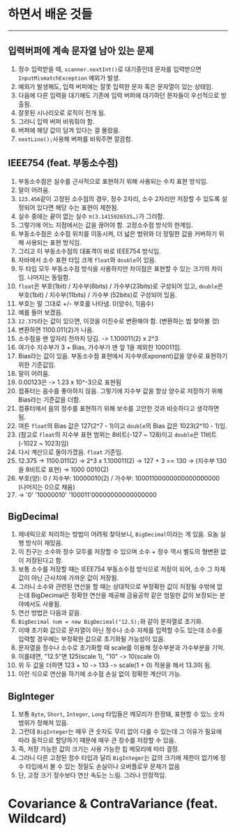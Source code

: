 # 하면서 배운 것들

---

## 입력버퍼에 계속 문자열 남아 있는 문제

1. 정수 입력받을 때, `scanner.nextInt()`로 대기중인데 문자를 입력받으면 `InputMismatchException` 예외가 발생.
2. 예외가 발생해도, 입력 버퍼에는 잘못 입력한 문자 혹은 문자열이 있는 상태임.
3. 다음에 다른 입력을 대기해도 기존에 입력 버퍼에 대기하던 문자들이 우선적으로 방출됨.
4. 잘못된 시나리오로 로직이 전개 됨.
5. 그러니 입력 버퍼 비워줘야 함.
6. 버퍼에 해당 값이 담겨 있다는 걸 몰랐음.
7. `nextLine();`사용해 버퍼를 비워주면 깔끔함.

## IEEE754 (feat. 부동소수점)

1. 부동소수점은 실수를 근사적으로 표현하기 위해 사용되는 수치 표현 방식임.
2. 말이 어려움.
3. `123.456`같이 고정된 소수점의 경우, 정수 2자리, 소수 2자리만 저장할 수 있도록 설정되어 있다면 해당 수는 표현이 제한됨.
4. 실수 중에는 끝이 없는 실수 `π(3.1415926535…)`가 그러함.
5. 그렇기에 어느 지점에서는 값을 끊어야 함. 고정소수점 방식의 한계임.
6. 부동소수점은 소수점 위치를 이동시켜, 더 넓은 범위와 더 정밀한 값을 커버하기 위해 사용되는 표현 방식임.
7. 그리고 이 부동소수점의 대표격이 바로 IEEE754 방식임.
8. 자바에서 소수 표현 타입 크게 `float`와 `double`이 있음.
9. 두 타입 모두 부동소수점 방식을 사용하지만 차이점은 표현할 수 있는 크기의 차이임. 나머지는 동일함.
10. `float`은 부호(1bit) / 지수부(8bits) / 가수부(23bits)로 구성되어 있고, `double`은 부호(1bit) / 지수부(11bits) / 가수부 (52bits)로 구성되어 있음.
11. 부호는 말 그대로 +/- 부호를 나타냄. 0(양수), 1(음수)
12. 예를 들어 보겠음.
13. `12.375`라는 값이 있으면, 이것을 이진수로 변환해야 함. (변환하는 법 찾아볼 것)
14. 변환하면 1100.011(2)가 나옴.
15. 소수점을 맨 앞자리 전까지 당김. -> 1.100011(2) x 2^3
16. 여기수 지수부가 3 + Bias, 가수부가 맨 앞 1을 제외한 100011임.
17. Bias라는 값이 있음. 부동소수점 표현에서 지수부(Exponent)값을 양수로 표현하기 위한 기준값임.
18. 말이 어려움.
19. 0.00123은 -> 1.23 x 10^-3으로 표현됨
20. 컴퓨터는 음수를 좋아하지 않음. 그렇기에 지수부 값을 항상 양수로 저장하기 위해 Bias라는 기준값을 더함.
21. 컴퓨터에서 음의 정수를 표현하기 위해 보수를 고안한 것과 비슷하다고 생각하면 됨.
22. 여튼 `float`의 Bias 값은 127(2^7 - 1)이고 `double`의 Bias 값은 1023(2^10 - 1)임.
23. (참고로 `float`의 지수부 표현 범위는 8비트(-127 ~ 128)이고 `double`은 11비트(-1022 ~ 1023)임)
24. 다시 계산으로 돌아가겠음. `float` 기준임.
25. 12.375 -> 1100.011(2) -> 2^3 x 1.100011(2) -> 127 + 3 == 130 -> (지수부 130을 8비트로 표현) -> 1000 0010(2)
26. 부호(양): 0 / 지수부: 10000010(2) / 가수부: 10001100000000000000000 (나머지는 0으로 채움)
27. -> '0' '10000010' '100011'00000000000000000

## BigDecimal

1. 제네릭으로 처리하는 방법이 어려워 찾아보니, `BigDecimal`이라는 게 있음. 요놈 실행 방식이 재밌음.
2. 이 친구는 소수와 정수 모두를 저장할 수 있으며 소수 + 정수 역시 별도의 형변환 없이 저장된다고 함.
3. 보통 소수를 저장할 때는 IEEE754 부동소수점 방식으로 저장이 되어, 소수 그 자체 값이 아닌 근사치에 가까운 값이 저장됨.
4. 그러니 소수와 관련된 연산을 할 때는 상대적으로 부정확한 값이 저장될 수밖에 없는데 BigDecimal은 정확한 연산을 제공해 금융공학 같은 엄밀한 값이 보장되는 분야에서도 사용됨.
5. 연산 방법은 다음과 같음.
6. `BigDecimal num = new BigDecimal("12.5);`와 같이 문자열로 초기화.
7. 이때 초기화 값으로 문자열이 아닌 정수나 소수 자체를 입력할 수도 있는데 소수를 입력할 경우에는 부정확한 값으로 초기화될 가능성이 있음.
8. 문자열을 정수나 소수로 초기화할 때 scale를 이용해 정수부분과 가수부분을 기억.
9. 이를테면, "12.5"면 125(scale 1), "10" -> 10(scale 0)
10. 위 두 값을 더하면 123 + 10 -> 133 -> scale(1 + 0) 적용을 해서 13.3이 됨.
11. 이런 식으로 연산을 하기에 소수점 손실 없이 정확한 계산이 가능.

## BigInteger

1. 보통 `Byte`, `Short`, `Integer`, `Long` 타입들은 메모리가 한정돼, 표현할 수 있느 숫자 범위가 정해져 있음.
2. 그런데 `BigInteger`는 매우 큰 숫자도 무리 없이 다룰 수 있는데 그 이유가 필요에 따라 동적으로 할당하기 때문에 매우 큰 정수를 저장할 수 있음.
3. 즉, 저장 가능한 값의 크기는 사용 가능한 힙 메모리에 따라 결정.
4. 그러니 다른 고정된 정수 타입과 달리 `BigInteger`는 값의 크기에 제한이 없기에 정수 타입에서 볼 수 있는 정밀도 손실이나 오버플로우 문제가 없음
5. 단, 고정 크기 정수보다 연산 속도는 느림. 그러나 안정적임.

# Covariance & ContraVariance (feat. Wildcard)


